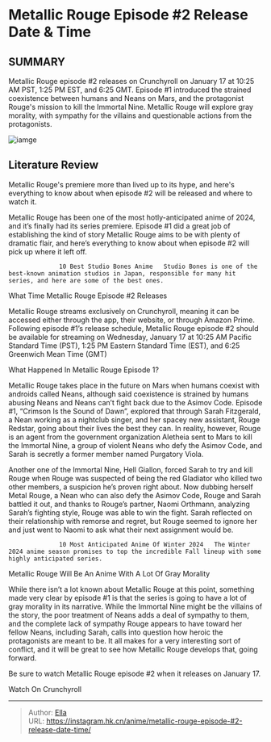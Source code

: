 # Metallic Rouge Episode #2 Release Date &amp; Time


## SUMMARY 



  Metallic Rouge episode #2 releases on Crunchyroll on January 17 at 10:25 AM PST, 1:25 PM EST, and 6:25 GMT.   Episode #1 introduced the strained coexistence between humans and Neans on Mars, and the protagonist Rouge&#39;s mission to kill the Immortal Nine.   Metallic Rouge will explore gray morality, with sympathy for the villains and questionable actions from the protagonists.  

![iamge](https://static1.srcdn.com/wordpress/wp-content/uploads/2023/12/1701953625-6555-1024x576.jpg)

## Literature Review

Metallic Rouge&#39;s premiere more than lived up to its hype, and here&#39;s everything to know about when episode #2 will be released and where to watch it.




Metallic Rouge has been one of the most hotly-anticipated anime of 2024, and it’s finally had its series premiere. Episode #1 did a great job of establishing the kind of story Metallic Rouge aims to be with plenty of dramatic flair, and here’s everything to know about when episode #2 will pick up where it left off.




                  10 Best Studio Bones Anime   Studio Bones is one of the best-known animation studios in Japan, responsible for many hit series, and here are some of the best ones.   


 What Time Metallic Rouge Episode #2 Releases 
          

Metallic Rouge streams exclusively on Crunchyroll, meaning it can be accessed either through the app, their website, or through Amazon Prime. Following episode #1’s release schedule, Metallic Rouge episode #2 should be available for streaming on Wednesday, January 17 at 10:25 AM Pacific Standard Time (PST), 1:25 PM Eastern Standard Time (EST), and 6:25 Greenwich Mean Time (GMT)



 What Happened In Metallic Rouge Episode 1? 
          




Metallic Rouge takes place in the future on Mars when humans coexist with androids called Neans, although said coexistence is strained by humans abusing Neans and Neans can’t fight back due to the Asimov Code. Episode #1, “Crimson Is the Sound of Dawn”, explored that through Sarah Fitzgerald, a Nean working as a nightclub singer, and her spacey new assistant, Rouge Redstar, going about their lives the best they can. In reality, however, Rouge is an agent from the government organization Aletheia sent to Mars to kill the Immortal Nine, a group of violent Neans who defy the Asimov Code, and Sarah is secretly a former member named Purgatory Viola.

Another one of the Immortal Nine, Hell Giallon, forced Sarah to try and kill Rouge when Rouge was suspected of being the red Gladiator who killed two other members, a suspicion he’s proven right about. Now dubbing herself Metal Rouge, a Nean who can also defy the Asimov Code, Rouge and Sarah battled it out, and thanks to Rouge’s partner, Naomi Orthmann, analyzing Sarah’s fighting style, Rouge was able to win the fight. Sarah reflected on their relationship with remorse and regret, but Rouge seemed to ignore her and just went to Naomi to ask what their next assignment would be.




                  10 Most Anticipated Anime Of Winter 2024   The Winter 2024 anime season promises to top the incredible Fall lineup with some highly anticipated series.   



 Metallic Rouge Will Be An Anime With A Lot Of Gray Morality 
          

While there isn’t a lot known about Metallic Rouge at this point, something made very clear by episode #1 is that the series is going to have a lot of gray morality in its narrative. While the Immortal Nine might be the villains of the story, the poor treatment of Neans adds a deal of sympathy to them, and the complete lack of sympathy Rouge appears to have toward her fellow Neans, including Sarah, calls into question how heroic the protagonists are meant to be. It all makes for a very interesting sort of conflict, and it will be great to see how Metallic Rouge develops that, going forward.




Be sure to watch Metallic Rouge episode #2 when it releases on January 17.

Watch On Crunchyroll



---

> Author: [Ella](https://instagram.hk.cn/)  
> URL: https://instagram.hk.cn/anime/metallic-rouge-episode-#2-release-date-time/  

